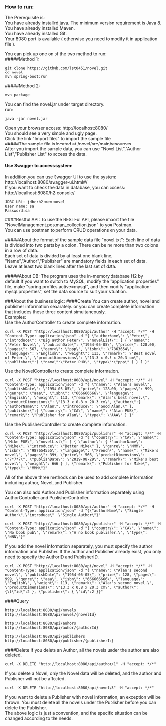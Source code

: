 ### How to run:  
 
The Prerequisite is:  
You have already installed java. The minimum version requirement is Java 8.  
You have already installed Maven.  
You have already installed Git.  
Your 8080 port is available ( otherwise you need to modify it in application file ).  

You can pick up one on of the two method to run:      
#####Method 1:  
```
git clone https://github.com/lst0451/novel.git
cd novel
mvn spring-boot:run
```

#####Method 2:

```
mvn package
```

You can find the novel.jar under target directory.  
run:
```
java -jar novel.jar
```

Open your browser access: http://localhost:8080/  
You should see a very simple and ugly page.  
Click the link "Import files" to import the sample file.    
#####The sample file is located at /novel/src/main/resources.  
After you import the sample data, you can use "Novel List","Author List","Publisher List" to access the data.    
#### Use Swagger to access system:
In addition,you can use Swagger UI to use the system:  
http://localhost:8080/swagger-ui.html#/  
If you want to check the data in database, you can access:  
http://localhost:8080/h2-console/  
```
JDBC URL: jdbc:h2:mem:novel  
User name: sa  
Password:sa
```
####Restful API:
To use the RESTFul API, please import the file "NovelManagement.postman_collection.json" to you Postman.  
You can use postman to perform CRUD operations on your data. 

#####About the format of the sample data file "novel.txt":
Each line of data is divided into two parts by a colon. There can be no more than two colons in a row of data.  
Each set of data is divided by at least one blank line.  
"Name","Author","Publisher" are mandatory fields in each set of data.  
Leave at least two blank lines after the last set of data.

#####About DB:
The program uses the in-memory database H2 by default.If you want to switch to MySQL,
modify the "application.properties" file, 
make "spring.profiles.active=mysql",
and then modify "application-mysql.properties", set the data source to suit your situation.  

###About the business logic:
####Create
You can create author, novel and publisher information separately.
or you can create complete information that includes these three content simultaneously.  
Examples:  
Use the AuthorController to create complete information.  
```aidl
curl -X POST "http://localhost:8080/api/author" -H "accept: */*" -H "Content-Type: application/json" -d "{ \"authorName\": \"Peter\", \"introduce\": \"Big author Peter\", \"novelList\": [ { \"name\": \"Peter Novel\", \"publishDate\": \"1954-05-05\", \"price\": 128.00, \"pages\": 567, \"genre\": \"ppp\", \"isbn\": \"7863654\", \"language\": \"English\", \"weight\": 113, \"remark\": \"Best novel of Peter.\", \"productDimensions\": \"13.3 x 0.8 x 20.3 cm\", \"publisher\":{ \"name\":\"Peter PUB\", \"type\":\"ppp\" } } ] }"
```
Use the NovelController to create complete information.  
```
curl -X POST "http://localhost:8080/api/novel" -H "accept: */*" -H "Content-Type: application/json" -d "{ \"name\": \"Alan's novel\", \"publishDate\": \"1954-05-05\", \"price\": 128.00, \"pages\": 999, \"genre\": \"aaa\", \"isbn\": \"666666666\", \"language\": \"English\", \"weight\": 113, \"remark\": \"Alan's best novel.\", \"productDimensions\": \"13.3 x 0.8 x 20.3 cm\", \"author\":{ \"authorName\": \"Alan\", \"introduce\": \"Good Alan.\" }, \"publisher\":{ \"country\": \"CA\", \"name\": \"Alan PUB\", \"remark\": \"Publisher for Alan\", \"type\": \"AAA\" } }"
```
Use the PublisherController to create complete information.
```
curl -X POST "http://localhost:8080/api/publisher" -H "accept: */*" -H "Content-Type: application/json" -d "{ \"country\": \"CA\", \"name\": \"Mike PUB\", \"novelList\": [ { \"author\": { \"authorName\": \"Mike\", \"introduce\": \"Better Mike\" }, \"genre\": \"MMM\", \"isbn\": \"987654555\", \"language\": \"French\", \"name\": \"Mike's novel\", \"pages\": 399, \"price\": 566, \"productDimensions\": \"7*7*7\", \"publishDate\": \"2019-08-29\", \"remark\": \"Mike's best novel\", \"weight\": 666 } ], \"remark\": \"Publisher for Mike\", \"type\": \"MMM\"}"
```
All of the above three methods can be used to add complete information including author, Novel, and Publisher.

You can also add Author and Publisher information separately using AuthorController and PublisherController.
```
curl -X POST "http://localhost:8080/api/author" -H "accept: */*" -H "Content-Type: application/json" -d "{\"authorName\": \"Single Author\",\"introduce\": \"Single Author\"}"
```

```
curl -X POST "http://localhost:8080/api/publisher" -H "accept: */*" -H "Content-Type: application/json" -d "{ \"country\": \"CA\", \"name\": \"No book pub\", \"remark\": \"A no book publisher.\", \"type\": \"NNN\"}"
```
  
If you add the novel information separately, you must specify the author information and Publisher. If the author and Publisher already exist, you only need to specify the AuthorID and PublisherID.
```
curl -X POST "http://localhost:8080/api/novel" -H "accept: */*" -H "Content-Type: application/json" -d "{ \"name\": \"Alan's second novel\", \"publishDate\": \"1954-05-05\", \"price\": 128, \"pages\": 999, \"genre\": \"aaa\", \"isbn\": \"666666666\", \"language\": \"English\", \"weight\": 113, \"remark\": \"Alan's second novel.\", \"productDimensions\": \"13.3 x 0.8 x 20.3 cm\", \"author\": {\t\"id\":2 }, \"publisher\": { \"id\":2 }}"
```
####Query
```
http://localhost:8080/api/novels
http://localhost:8080/api/novel/{novelId}
```
```
http://localhost:8080/api/auhors
http://localhost:8080/api/auhor/{authorId}
```
```
http://localhost:8080/api/publishers
http://localhost:8080/api/publisher/{publisherId}
```
####Delete
If you delete an Author, all the novels under the author are also deleted.

```
curl -X DELETE "http://localhost:8080/api/author/1" -H "accept: */*"
```
If you delete a Novel, only the Novel data will be deleted, and the author and Publisher will not be affected.
```
curl -X DELETE "http://localhost:8080/api/novel/3" -H "accept: */*"
```
If you want to delete a Publisher with novel information, an exception will be thrown.
You must delete all the novels under the Publisher before you can delete the Publisher.  
The above logic is just a convention, and the specific situation can be changed according to the needs.